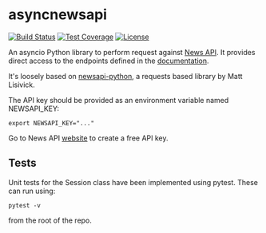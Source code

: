 # asyncnewsapi

[![Build Status](ttps://travis-ci.org/pkpinto/asyncnewsapi.svg?branch=master)](https://travis-ci.com/pkpinto/asyncnewsapi)
[![Test Coverage](https://codecov.io/gh/pkpinto/asyncnewsapi/branch/master/graph/badge.svg)](https://codecov.io/gh/pkpinto/asyncnewsapi)
[![License](https://img.shields.io/badge/License-Apache%202.0-blue.svg)](https://opensource.org/licenses/Apache-2.0)

An asyncio Python library to perform request against [News API](https://newsapi.org). It provides direct access to the endpoints defined in the [documentation](https://newsapi.org/docs/endpoints).

It's loosely based on [newsapi-python](https://github.com/mattlisiv/newsapi-python), a requests based library by Matt Lisivick.

The API key should be provided as an environment variable named NEWSAPI_KEY:
```
export NEWSAPI_KEY="..."
```
Go to News API [website](https://newsapi.org) to create a free API key.


## Tests

Unit tests for the Session class have been implemented using pytest. These can run using:
```
pytest -v
```
from the root of the repo.
